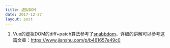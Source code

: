 ```yaml
---
title: 虚拟DOM
date: 2017-12-27
layout: post
---
```

1. Vue的虚拟DOM的diff+patch算法参考了[snabbdom](https://github.com/snabbdom/snabbdom/blob/master/src/snabbdom.ts)，详细的讲解可以参考这篇文章：https://www.jianshu.com/p/b461657e49c0